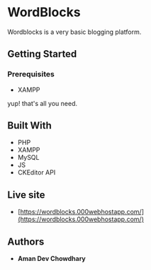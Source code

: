 # WordBlocks
Wordblocks is a very basic blogging platform. 

## Getting Started

### Prerequisites

 * XAMPP
   
yup! that's all you need.

## Built With

* PHP
* XAMPP
* MySQL
* JS
* CKEditor API

## Live site

* [https://wordblocks.000webhostapp.com/](https://wordblocks.000webhostapp.com/)

## Authors

* **Aman Dev Chowdhary**

